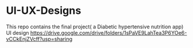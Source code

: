 # UI-UX-Designs
This repo contains the final project( a Diabetic hypertensive nutrition app) UI design
https://drive.google.com/drive/folders/1sPaVE9LahTea3P6YOe6-vCCkEnjZVcff?usp=sharing
